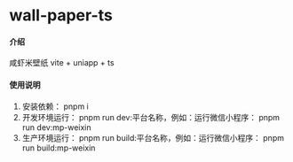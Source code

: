 # wall-paper-ts

#### 介绍
咸虾米壁纸 vite + uniapp + ts

#### 使用说明

1.  安装依赖： pnpm i
2.  开发环境运行： pnpm run dev:平台名称，例如：运行微信小程序： pnpm run dev:mp-weixin
3.  生产环境运行： pnpm run build:平台名称，例如：运行微信小程序： pnpm run build:mp-weixin
